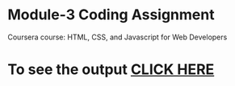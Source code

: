 
# Module-3 Coding Assignment

Coursera course: HTML, CSS, and Javascript for Web Developers

# To see the output [CLICK HERE](https://abhi1599-axel.github.io/Coursera-HTML-CSS-and-JavaScript-for-Web-Developers/Assignment/module-3/)
